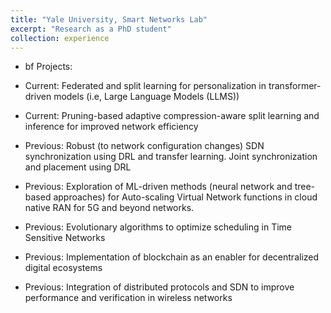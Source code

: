```yaml
---
title: "Yale University, Smart Networks Lab"
excerpt: "Research as a PhD student"
collection: experience
---
```


- bf Projects:

* Current: Federated and split learning for personalization in transformer-driven models (i.e, Large Language Models (LLMS)) 

* Current: Pruning-based adaptive compression-aware split learning and inference for improved network efficiency 

* Previous: Robust (to network configuration changes) SDN synchronization using DRL and transfer learning. Joint synchronization  and placement using DRL

* Previous: Exploration of ML-driven methods (neural network and tree-based approaches) for Auto-scaling Virtual Network functions in cloud native RAN for 5G and beyond networks. 

* Previous: Evolutionary algorithms to optimize scheduling in Time Sensitive Networks 

* Previous: Implementation of blockchain as an enabler for decentralized digital ecosystems

* Previous: Integration of distributed protocols and SDN to improve performance and verification in wireless networks
